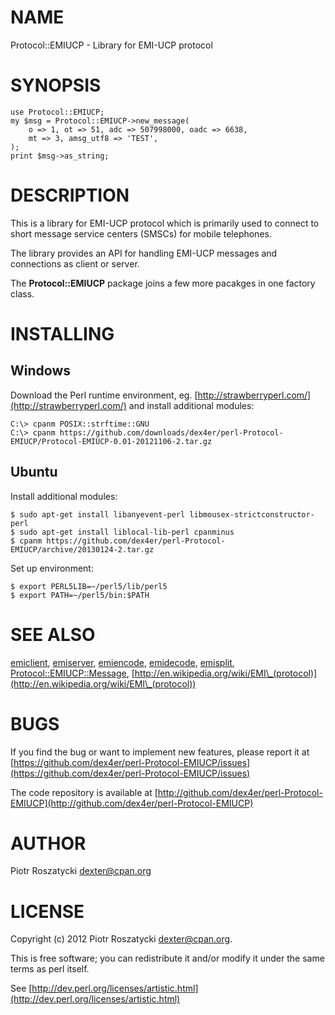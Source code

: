 # NAME

Protocol::EMIUCP - Library for EMI-UCP protocol

# SYNOPSIS

    use Protocol::EMIUCP;
    my $msg = Protocol::EMIUCP->new_message(
        o => 1, ot => 51, adc => 507998000, oadc => 6638,
        mt => 3, amsg_utf8 => 'TEST',
    );
    print $msg->as_string;

# DESCRIPTION

This is a library for EMI-UCP protocol which is primarily used to connect to
short message service centers (SMSCs) for mobile telephones.

The library provides an API for handling EMI-UCP messages and connections as
client or server.

The __Protocol::EMIUCP__ package joins a few more pacakges in one factory
class.

# INSTALLING

## Windows

Download the Perl runtime environment, eg. [http://strawberryperl.com/](http://strawberryperl.com/) and install additional modules:

    C:\> cpanm POSIX::strftime::GNU
    C:\> cpanm https://github.com/downloads/dex4er/perl-Protocol-EMIUCP/Protocol-EMIUCP-0.01-20121106-2.tar.gz

## Ubuntu

Install additional modules:

    $ sudo apt-get install libanyevent-perl libmousex-strictconstructor-perl
    $ sudo apt-get install liblocal-lib-perl cpanminus
    $ cpanm https://github.com/dex4er/perl-Protocol-EMIUCP/archive/20130124-2.tar.gz

Set up environment:

    $ export PERL5LIB=~/perl5/lib/perl5
    $ export PATH=~/perl5/bin:$PATH

# SEE ALSO

[emiclient](http://search.cpan.org/perldoc?emiclient), [emiserver](http://search.cpan.org/perldoc?emiserver), [emiencode](http://search.cpan.org/perldoc?emiencode), [emidecode](http://search.cpan.org/perldoc?emidecode), [emisplit](http://search.cpan.org/perldoc?emisplit),
[Protocol::EMIUCP::Message](http://search.cpan.org/perldoc?Protocol::EMIUCP::Message), [http://en.wikipedia.org/wiki/EMI\_(protocol)](http://en.wikipedia.org/wiki/EMI\_(protocol))

# BUGS

If you find the bug or want to implement new features, please report it at
[https://github.com/dex4er/perl-Protocol-EMIUCP/issues](https://github.com/dex4er/perl-Protocol-EMIUCP/issues)

The code repository is available at
[http://github.com/dex4er/perl-Protocol-EMIUCP](http://github.com/dex4er/perl-Protocol-EMIUCP)

# AUTHOR

Piotr Roszatycki <dexter@cpan.org>

# LICENSE

Copyright (c) 2012 Piotr Roszatycki <dexter@cpan.org>.

This is free software; you can redistribute it and/or modify it under
the same terms as perl itself.

See [http://dev.perl.org/licenses/artistic.html](http://dev.perl.org/licenses/artistic.html)
